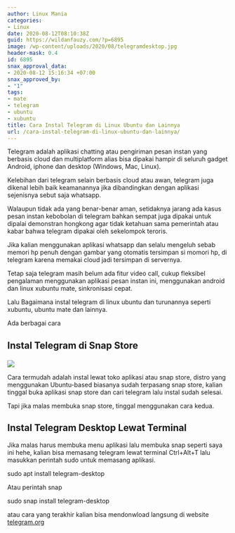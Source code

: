 ```yaml
---
author: Linux Mania
categories:
- Linux
date: 2020-08-12T08:10:38Z
guid: https://wildanfauzy.com/?p=6895
image: /wp-content/uploads/2020/08/telegramdesktop.jpg
header-mask: 0.4
id: 6895
snax_approval_data:
- 2020-08-12 15:16:34 +07:00
snax_approved_by:
- "1"
tags:
- mate
- telegram
- ubuntu
- xubuntu
title: Cara Instal Telegram di Linux Ubuntu dan Lainnya
url: /cara-instal-telegram-di-linux-ubuntu-dan-lainnya/
---
```


Telegram adalah aplikasi chatting atau pengiriman pesan instan yang berbasis cloud dan multiplatform alias bisa dipakai hampir di seluruh gadget Android, iphone dan desktop (Windows, Mac, Linux).

Kelebihan dari telegram selain berbasis cloud atau awan, telegram juga dikenal lebih baik keamanannya jika dibandingkan dengan aplikasi sejenisnya sebut saja whatsapp.

Walaupun tidak ada yang benar-benar aman, setidaknya jarang ada kasus pesan instan kebobolan di telegram bahkan sempat juga dipakai untuk dipalai demonstran hongkong agar tidak ketahuan sama pemerintah atau kabar bahwa telegram dipakai oleh sekelompok teroris.

Jika kalian menggunakan aplikasi whatsapp dan selalu mengeluh sebab memori hp penuh dengan gambar yang otomatis tersimpan si momori hp, di telegram karena memakai cloud jadi tersimpan di servernya.

Tetap saja telegram masih belum ada fitur video call, cukup fleksibel pengalaman menggunakan aplikasi pesan instan ini, menggunakan android dan linux xubuntu mate, sinkronisasi cepat.

Lalu Bagaimana instal telegram di linux ubuntu dan turunannya seperti xubuntu, ubuntu mate dan lainnya.

Ada berbagai cara

## Instal Telegram di Snap Store<figure class="wp-block-image size-large">

![](https://i1.wp.com/wildanfauzy.com/wp-content/uploads/2020/08/telegram-snap-store.png?resize=670%2C414&#038;ssl=1)

Cara termudah adalah instal lewat toko aplikasi atau snap store, distro yang menggunakan Ubuntu-based biasanya sudah terpasang snap store, kalian tinggal buka aplikasi snap store dan cari telegram lalu instal sudah selesai.

Tapi jika malas membuka snap store, tinggal menggunakan cara kedua.

## Instal Telegram Desktop Lewat Terminal

Jika malas harus membuka menu aplikasi lalu membuka snap seperti saya ini hehe, kalian bisa memasang telegram lewat terminal Ctrl+Alt+T lalu masukkan perintah sudo untuk memasang aplikasi.

sudo apt install telegram-desktop

Atau perintah snap

sudo snap install telegram-desktop

atau cara yang terakhir kalian bisa mendonwload langsung di website [telegram.org](https://desktop.telegram.org/)